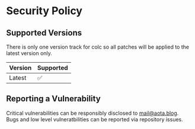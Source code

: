 # Security Policy

## Supported Versions

There is only one version track for colc so all patches will be applied to the latest version only.

| Version | Supported          |
| ------- | ------------------ |
| Latest  | :white_check_mark: |

## Reporting a Vulnerability

Critical vulnerabilities can be responsibly disclosed to [mail@aota.blog](mailto:mail@aota.blog).   
Bugs and low level vulneratbilities can be reported via repository issues.

